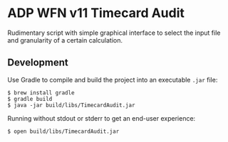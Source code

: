 # ADP WFN v11 Timecard Audit
Rudimentary script with simple graphical interface to select the input file and granularity of a certain calculation.

## Development
Use Gradle to compile and build the project into an executable `.jar` file:  
```
$ brew install gradle
$ gradle build
$ java -jar build/libs/TimecardAudit.jar
```
Running without stdout or stderr to get an end-user experience:  
```
$ open build/libs/TimecardAudit.jar
```
